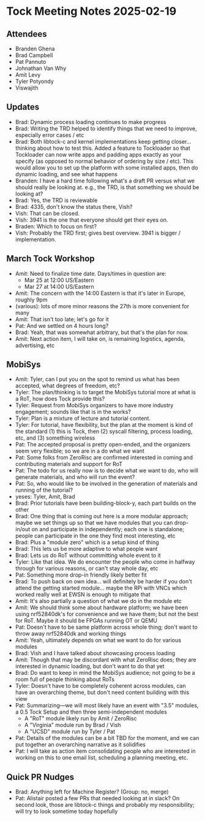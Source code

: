 # Tock Meeting Notes 2025-02-19

## Attendees
 - Branden Ghena
 - Brad Campbell
 - Pat Pannuto
 - Johnathan Van Why
 - Amit Levy
 - Tyler Potyondy
 - Viswajith


## Updates
 - Brad: Dynamic process loading continues to make progress
 - Brad: Writing the TRD helped to identify things that we need to improve, especially error cases / etc
 - Brad: Both libtock-c and kernel implementations keep getting closer... thinking about how to test this. Added a feature to Tockloader so that Tockloader can now write apps and padding apps exactly as your specify (as opposed to normal behavior of ordering by size / etc). This would allow you to set up the platform with some installed apps, then do dynamic loading, and see what happens
 - Branden: I have a hard time following what's a draft PR versus what we should really be looking at. e.g., the TRD, is that something we should be looking at?
 - Brad: Yes, the TRD is reviewable
 - Brad: 4335, don't know the status there, Vish?
 - Vish: That can be closed.
 - Vish: 3941 is the one that everyone should get their eyes on.
 - Braden: Which to focus on first?
 - Vish: Probably the TRD first; gives best overview. 3941 is bigger / implementation.

## March Tock Workshop
 - Amit: Need to finalize time date. Days/times in question are:
    - Mar 25 at 12:00 US/Eastern
    - Mar 27 at 14:00 US/Eastern
 - Amit: The concern with the 14:00 Eastern is that it's later in Europe, roughly 9pm
 - (various): lots of more minor reasons the 27th is more convenient for many
 - Amit: That isn't too late; let's go for it
 - Pat: And we settled on 4 hours long?
 - Brad: Yeah, that was somewhat arbitrary, but that's the plan for now.
 - Amit: Next action item, I will take on, is remaining logistics, agenda, advertising, etc

## MobiSys
 - Amit: Tyler, can I put you on the spot to remind us what has been accepted, what degrees of freedom, etc?
 - Tyler: The plan/thinking is to target the MobiSys tutorial more at what is a RoT, how does Tock provide this?
 - Tyler: Request from MobiSys organizers to have more industry engagement; sounds like that is in the works?
 - Tyler: Plan is a mixture of lecture and tutorial content.
 - Tyler: For tutorial, have flexibility, but the plan at the moment is kind of the standard (1) this is Tock, then (2) syscall filtering, process loading, etc, and (3) something wireless
 - Pat: The accepted proposal is pretty open-ended, and the organizers seem very flexible; so we are in a do what we want
 - Pat: Some folks from ZeroRisc are confirmed interested in coming and contributing materials and support for RoT
 - Pat: The todo for us really now is to decide what we want to do, who will generate materials, and who will run the event?
 - Pat: So, who would like to be involved in the generation of materials and running of the tutorial?
 - yeses: Tyler, Amit, Brad
 - Brad: Prior tutorials have been building-block-y, each part builds on the other
 - Brad: One thing that is coming out here is a more modular approach; maybe we set things up so that we have modules that you can drop-in/out on and participate in independently; each one is standalone; people can participate in the one they find most interesting, etc
 - Brad: Plus a "module zero" which is a setup kind of thing
 - Brad: This lets us be more adaptive to what people want
 - Brad: Lets us do RoT without committing whole event to it
 - Tyler: Like that idea. We do encounter the people who come in halfway through for various reasons, or can't stay whole day, etc
 - Pat: Something more drop-in friendly likely better fit
 - Brad: To push back on own idea... will definitely be harder if you don't attend the getting started module... maybe the RPi with VNCs which worked really well at EWSN is enough to mitigate that
 - Amit: It's also partially a question of what we do in the module etc
 - Amit: We should think some about hardware platform; we have been using nrf52840dk's for convenience and we have them; but not the best for RoT. Maybe it should be FPGAs running OT or QEMU
 - Pat: Doesn't have to be same platform across whole thing; don't want to throw away nrf52840dk and working things
 - Amit: Yeah, ultimately depends on what we want to do for various modules
 - Brad: Vish and I have talked about showcasing process loading
 - Amit: Though that may be discordant with what ZeroRisc does; they are interested in dynamic loading, but don't want to do that yet
 - Brad: Do want to keep in mind the MobiSys audience; not going to be a room full of people thinking about RoTs
 - Tyler: Doesn't have to be completely coherent across modules, can have an overarching theme, but don't need content building with this view
 - Pat: Summarizing—we will most likely have an event with "3.5" modules, a 0.5 Tock Setup and then three semi-independent modules
    - A "RoT" module likely run by Amit / ZeroRisc
    - A "Virginia" module run by Brad / Vish
    - A "UCSD" module run by Tyler / Pat
 - Pat: Details of the modules can be a bit TBD for the moment, and we can put together an overarching narrative as it solidifies
 - Pat: I will take as action item consolidating people who are interested in working on this to one email list, scheduling a planning meeting, etc.

## Quick PR Nudges
 - Brad: Anything left for Machine Register? (Group: no, merge)
 - Pat: Alistair posted a few PRs that needed looking at in slack? On second look, those are libtock-c things and probably my responsibility; will try to look sometime today hopefully
